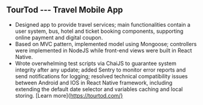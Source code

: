 ## TourTod --- Travel Mobile App

- Designed app to provide travel services; main functionalities contain a user system, bus, hotel and ticket booking components, supporting online payment and digital coupon.
- Based on MVC pattern, implemented model using Mongoose; controllers were implemented in NodeJS while front-end views were built in React Native.
- Wrote overwhelming test scripts via ChaiJS to guarantee system integrity after any update; added Sentry to monitor error reports and send notifications for logging; resolved technical compatibility issues between Android and IOS in React Native framework, including extending the default date selector and variables caching and local storing.
[Learn more]{https://tourtod.com/}